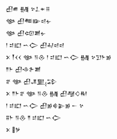 <div class='block'>
<div class='line'>𒌷𒌑 𒉆 𒆳𒁇𒄬𒍝</div>
<div class='line'>𒀲 𒌷𒍣𒅔𒁀𒉡</div>
<div class='line'>𒀲 𒌷𒄢𒋢𒉡</div>
<div class='line'>𒁹 𒄑𒊬 𒌀𒀖 𒌷𒄷𒁀𒁀</div>
<div class='line'>𒉽 𒐕𒌋𒌋 𒀲 𒀀𒊮 𒁹 𒄑𒊬 𒌀𒀖 𒉆 𒆳𒋛𒈨𒂊</div>
<div class='line'>𒈫𒈨 𒌷𒈾𒉿𒋢</div>
<div class='line'>𒐐 𒀲 𒌷𒂗𒅅𒁉</div>
<div class='line'>𒉽 𒈫𒈨𒐐 𒀲 𒀀𒊮 𒉆 𒌷𒆷𒄭𒊑</div>
<div class='line'>𒁹 𒄑𒊬 𒌀𒀖 𒌷𒂊𒄵𒉌𒂊 𒀸 𒆳</div>
<div class='line'>𒐉𒈨 𒀀𒊮 𒈫 𒄑𒊬 𒌀𒀖</div>
<div class='line'>𒉽 𒃻</div>
</div>